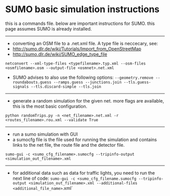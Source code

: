 # SUMO basic simulation instructions

this is a commands file. below are important instructions for SUMO.
this page assumes SUMO is already installed.

--------------------------

* converting an OSM file to a .net.xml file. A type file is neccecary, see:
* http://sumo.dlr.de/wiki/Tutorials/Import_from_OpenStreetMap
* http://sumo.dlr.de/wiki/SUMO_edge_type_file

`netconvert --xml-type-files <typefilename>.typ.xml --osm-files <osmfilename>.osm --output-file <osmnet>.net.xml`

* SUMO advises to also use the following options:
	`--geometry.remove --roundabouts.guess --ramps.guess --junctions.join --tls.guess-signals --tls.discard-simple --tls.join`

--------------------------

* generate a random simulation for the given net. more flags are available, this is the most basic configuration.

`python randomTrips.py -n <net_filename>.net.xml -r <routes_filename>.rou.xml --validate True`

--------------------------

* run a sumo simulation with GUI
* a sumocfg file is the file used for running the simulation and contains links to the net file, the route file and the detector file.

`sumo-gui -c <sumo_cfg_filename>.sumocfg --tripinfo-output <simulation_out_filename>.xml`

--------------------------

* for additional data such as data for traffic lights, you need to run the next line of code:
`sumo-gui -c <sumo_cfg_filename.sumocfg --tripinfo-output <simulation_out_filename>.xml --additional-files <additional_file_name>`.xml`
